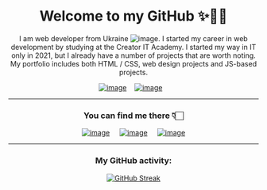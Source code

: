 <div align="center">

# Welcome to my GitHub ✨👋🏻

I am web developer from Ukraine ![image](https://user-images.githubusercontent.com/84918090/201474845-932ac61c-7ed3-46f3-a552-7cabddb56eee.png). I started my career in web development by studying at the Creator IT Academy. I started my way in IT only in 2021, but I already have a number of projects that are worth noting. My portfolio includes both HTML / CSS, web design projects and JS-based projects.

[![image](https://user-images.githubusercontent.com/84918090/202282254-ab866011-45f2-4975-860d-937a9a3914a9.png)](https://viktor-kindrat.netlify.app/) &nbsp;&nbsp;
[![image](https://user-images.githubusercontent.com/84918090/201474739-fc0d75e1-63f4-4b17-bbb0-349885807c0b.png)](https://www.buymeacoffee.com/victorkindrat) &nbsp;&nbsp;

  <hr>
  
### You can find me there 👇🏻
  
  &nbsp; &nbsp;
[![image](https://user-images.githubusercontent.com/84918090/202285398-6588fc5c-f989-4465-bdd1-6cb417622b1a.png)](https://www.linkedin.com/in/viktor-kindrat/) &nbsp; &nbsp;
[![image](https://user-images.githubusercontent.com/84918090/202284903-667ee18b-7e48-4574-9038-2bf82c7a6dc5.png)](https://www.instagram.com/victor_kindrat/) &nbsp; &nbsp;
[![image](https://user-images.githubusercontent.com/84918090/202285327-edddc319-1fce-45a3-9aea-e03a0da82a9d.png)](https://t.me/mexicancat228) &nbsp; 
  &nbsp;
  
  
  <hr>
  
### My GitHub activity:
[![GitHub Streak](https://streak-stats.demolab.com?user=viktor-kindrat&theme=vision-friendly-dark&hide_border=true&border_radius=5.5&background=DD272700&dates=FFFFFF97&fire=B200DD&currStreakNum=B200DD&currStreakLabel=B200DD)](https://git.io/streak-stats)
</div>
